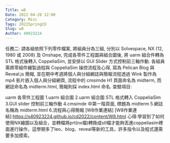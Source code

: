 ```yaml
---
Title: w8
Date: 2022-04-28 12:00
Category: Misc
Tags: 2022SpringCD
Slug: w8
Author: 40923224
---
```


任務二: 請各組依照下列零件檔案, 將組員分為三組, 分別以 Solvespace, NX (12, 1980 或 2008) 及 Onshape, 完成各零件工程圖與組合圖後, 將 uarm 組合件轉為 STL 格式後轉入 CoppeliaSim, 並安排以 GUI Slider 方式控制前三軸作動. 各組員需將零組件繪製過程與 CoppeliaSim 操控流程及心得, 寫為 Pelican Blog 與 Reveal.js 簡報, 並在期中考週將個人與分組網誌與簡報流程透過 Wink 製作為 mp4 影片嵌入個人與分組網頁, 流程中的 cmsimde H1 頁面命名為 midterm, 而網誌命名為 midterm.html, 簡報則採 index.html 命名.
查驗項目:

uarm 各零件工程圖
1.uarm 組合圖
2.uarm 組合圖 STL 格式轉入 CoppeliaSim
3.GUI slider 控制前三軸作動
4.cmsimde 中第一階頁面, 標題為 midterm
5.網誌名稱為 midterm.html
6.流程與心得簡報
[W8作業連結]
[W8作業連結]:https://s40923224.github.io/cd2022/content/W8.html
心得:學習到了如何使用NX繪圖以及組合，並轉檔將prt(nx檔)轉換成stl檔才能夠丟進coppeliasim裡面進行操作，這學期多了leo、blog、reveal等新的工具，許多指令以及程式還需要多加摸索。